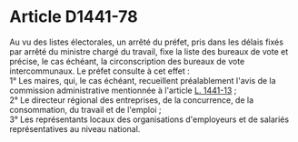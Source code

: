 # Article D1441-78

  
Au vu des listes électorales, un arrêté du préfet, pris dans les délais fixés par arrêté du ministre chargé du travail, fixe la liste des bureaux de vote et précise, le cas échéant, la circonscription des bureaux de vote intercommunaux. Le préfet consulte à cet effet :   
1° Les maires, qui, le cas échéant, recueillent préalablement l'avis de la commission administrative mentionnée à l'article [L. 1441-13][1] ;   
2° Le directeur régional des entreprises, de la concurrence, de la consommation, du travail et de l'emploi ;   
3° Les représentants locaux des organisations d'employeurs et de salariés représentatives au niveau national.

 [1]: /affichCodeArticle.do?cidTexte=LEGITEXT000006072050&idArticle=LEGIARTI000006901497&dateTexte=&categorieLien=cid